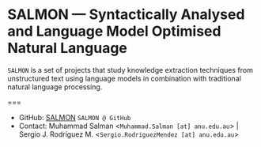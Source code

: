 # SALMON — Syntactically Analysed and Language Model Optimised Natural Language
`SALMON` is a set of projects that study knowledge extraction techniques from unstructured text using language models in combination with traditional natural language processing.  

===
- GitHub: [SALMON](https://github.com/salmon-kg/SALMON) `SALMON @ GitHub`  
- Contact: Muhammad Salman <`Muhammad.Salman [at] anu.edu.au`> | Sergio J. Rodríguez M. <`Sergio.RodriguezMendez [at] anu.edu.au`>  
